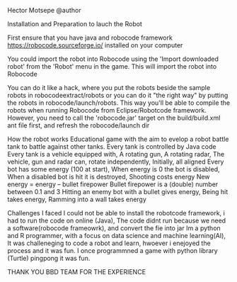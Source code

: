Hector Motsepe @author

Installation and Preparation to lauch the Robot

First ensure that you have java and robocode framework https://robocode.sourceforge.io/ installed on your computer

You could import the robot into Robocode using the 'Import downloaded robot' from the 'Robot' menu in the game. This will import the robot into Robocode
 
You can do it like a hack, where you put the robots beside the sample robots in robocodeextract/robots or you can do it "the right way" by putting the robots in robocode/launch/robots. This way you'll be able to compile the robots when running Robocode from Eclipse/Robotcode framework. However, you  need to call the 'robocode.jar' target on the build/build.xml ant file first, and refresh the robocode/launch dir

How the robot works
Educational game with the aim to evelop a robot battle tank to battle against other tanks. Every tank is controlled by Java code
Every tank is a vehicle equipped with, A rotating gun, A rotating radar, 
The vehicle, gun and radar can, rotate independently, Initially, all aligned
Every bot has some energy (100 at start), When energy is 0 the bot is disabled, When a disabled bot is hit it is destroyed, Shooting costs energy
New energy = energy – bullet firepower
Bullet firepower is a (double) number between 0.1 and 3
Hitting an enemy bot with a bullet gives energy, Being hit takes energy, Ramming into a wall takes energy

Challenges I faced
I could not be able to install the robotcode framework, i had to run the code on online (Java),
The code didnt run because we need a software(robocode frameowrk), and convert the fie into jar
Im a python and R programmer, with a focus on data science and machine learning(AI), It was challeneging to code a robot and learn, hwoever i enejoyed the process and it was fun.
I once programmned a game with python library (Turtle) pingpong it was fun. 

THANK YOU BBD TEAM FOR THE EXPERIENCE
